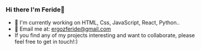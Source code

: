 ### Hi there I'm Feride👋
- 🌱 I'm currently working on HTML, Css, JavaScript, React, Python..
-  📧 Email me at: ergozferide@gmail.com
- If you find any of my projects interesting and want to collaborate, please feel free to get in touch!:)

<!--
**ergozz/ergozz** is a ✨ _special_ ✨ repository because its `README.md` (this file) appears on your GitHub profile.

